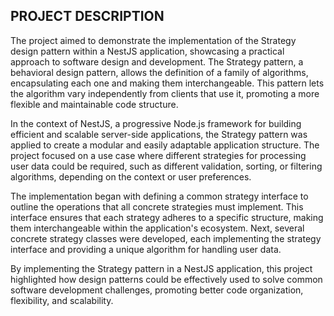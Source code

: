 ## PROJECT DESCRIPTION

The project aimed to demonstrate the implementation of the Strategy design pattern within a NestJS application, showcasing a practical approach to software design and development. The Strategy pattern, a behavioral design pattern, allows the definition of a family of algorithms, encapsulating each one and making them interchangeable. This pattern lets the algorithm vary independently from clients that use it, promoting a more flexible and maintainable code structure.

In the context of NestJS, a progressive Node.js framework for building efficient and scalable server-side applications, the Strategy pattern was applied to create a modular and easily adaptable application structure. The project focused on a use case where different strategies for processing user data could be required, such as different validation, sorting, or filtering algorithms, depending on the context or user preferences.

The implementation began with defining a common strategy interface to outline the operations that all concrete strategies must implement. This interface ensures that each strategy adheres to a specific structure, making them interchangeable within the application's ecosystem. Next, several concrete strategy classes were developed, each implementing the strategy interface and providing a unique algorithm for handling user data.

By implementing the Strategy pattern in a NestJS application, this project highlighted how design patterns could be effectively used to solve common software development challenges, promoting better code organization, flexibility, and scalability.